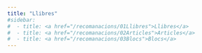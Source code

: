 ```yaml
---
title: "Llibres"
#sidebar:
#  - title: <a href="/recomanacions/01Llibres">Llibres</a>
#  - title: <a href="/recomanacions/02Articles">Articles</a>
#  - title: <a href="/recomanacions/03Blocs">Blocs</a>
---
```

